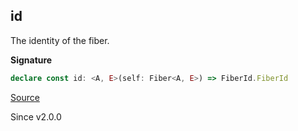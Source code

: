 ## id

The identity of the fiber.

**Signature**

```ts
declare const id: <A, E>(self: Fiber<A, E>) => FiberId.FiberId
```

[Source](https://github.com/Effect-TS/effect/tree/main/packages/effect/src/Fiber.ts#L333)

Since v2.0.0